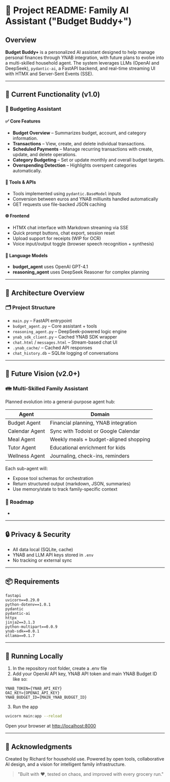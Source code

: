 # 📘 Project README: Family AI Assistant ("Budget Buddy+")

## Overview

**Budget Buddy+** is a personalized AI assistant designed to help manage personal finances through YNAB integration, with future plans to evolve into a multi-skilled household agent. The system leverages LLMs (OpenAI and DeepSeek), `pydantic-ai`, a FastAPI backend, and real-time streaming UI with HTMX and Server-Sent Events (SSE).

---

## 🔧 Current Functionality (v1.0)

### 💼 Budgeting Assistant

#### ✅ Core Features

* **Budget Overview** – Summarizes budget, account, and category information.
* **Transactions** – View, create, and delete individual transactions.
* **Scheduled Payments** – Manage recurring transactions with create, update, and delete operations.
* **Category Budgeting** – Set or update monthly and overall budget targets.
* **Overspending Detection** – Highlights overspent categories automatically.

#### 🔄 Tools & APIs

* Tools implemented using `pydantic.BaseModel` inputs
* Conversion between euros and YNAB milliunits handled automatically
* GET requests use file-backed JSON caching

#### 🌐 Frontend

* HTMX chat interface with Markdown streaming via SSE
* Quick prompt buttons, chat export, session reset
* Upload support for receipts (WIP for OCR)
* Voice input/output toggle (browser speech recognition + synthesis)

#### 🧠 Language Models

* **budget\_agent** uses OpenAI GPT-4.1
* **reasoning\_agent** uses DeepSeek Reasoner for complex planning

---

## 🧪 Architecture Overview

### 🗂️ Project Structure

* `main.py` – FastAPI entrypoint
* `budget_agent.py` – Core assistant + tools
* `reasoning_agent.py` – DeepSeek-powered logic engine
* `ynab_sdk_client.py` – Cached YNAB SDK wrapper
* `chat.html` / `messages.html` – Stream-based chat UI
* `.ynab_cache/` – Cached API responses
* `chat_history.db` – SQLite logging of conversations

---

## 🔮 Future Vision (v2.0+)

### 👪 Multi-Skilled Family Assistant

Planned evolution into a general-purpose agent hub:

| Agent          | Domain                                 |
| -------------- | -------------------------------------- |
| Budget Agent   | Financial planning, YNAB integration   |
| Calendar Agent | Sync with Todoist or Google Calendar   |
| Meal Agent     | Weekly meals + budget-aligned shopping |
| Tutor Agent    | Educational enrichment for kids        |
| Wellness Agent | Journaling, check-ins, reminders       |

Each sub-agent will:

* Expose tool schemas for orchestration
* Return structured output (markdown, JSON, summaries)
* Use memory/state to track family-specific context

### 🔭 Roadmap

*

---

## 🔒 Privacy & Security

* All data local (SQLite, cache)
* YNAB and LLM API keys stored in `.env`
* No tracking or external sync

---

## 📦 Requirements

```
fastapi
uvicorn==0.29.0
python-dotenv==1.0.1
pydantic
pydantic-ai
httpx
jinja2==3.1.3
python-multipart==0.0.9
ynab-sdk==0.0.1
ollama==0.1.7
```

---

## 🚀 Running Locally

1. In the repository root folder, create a .env file
2. Add your OpenAI API key, YNAB API token and main YNAB Budget ID like so:

```
YNAB_TOKEN={YNAB_API_KEY}
OAI_KEY={OPENAI_API_KEY}
YNAB_BUDGET_ID={MAIN_YNAB_BUDGET_ID}
```

3. Run the app

```bash
uvicorn main:app --reload
```

Open your browser at [http://localhost:8000](http://localhost:8000)

---

## 🙌 Acknowledgments

Created by Richard for household use. Powered by open tools, collaborative AI design, and a vision for intelligent family infrastructure.

> "Built with ❤️, tested on chaos, and improved with every grocery run."
